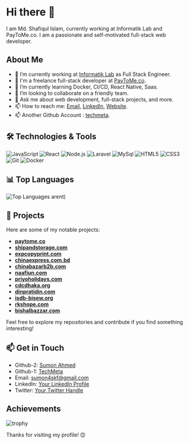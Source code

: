 # Hi there 👋

I am Md. Shafiqul Islam, currently working at Informatik Lab and PayToMe.co. I am a passionate and self-motivated full-stack web developer.

## About Me
- 🔭 I’m currently working at [Informatik Lab](https://informatiklab.com) as Full Stack Engineer.
- 🔭 I'm a freelance full-stack developer at [PayToMe.co](https://www.paytome.co).
- 🌱 I’m currently learning Docker, CI/CD, React Native, Saas.
- 👯 I’m looking to collaborate on a friendly team.
- 💬 Ask me about web development, full-stack projects, and more.
- 📫 How to reach me: [Email](mailto:sumon4skf@gmail.com), [LinkedIn](https://www.linkedin.com/in/sumon4skf/), [Website](https://www.sumontech.com).
- 📫 Another Github Account : [techmeta](https://github.com/techmeta).

## 🛠️ Technologies & Tools

![JavaScript](https://img.shields.io/badge/-JavaScript-333333?style=flat&logo=javascript)
![React](https://img.shields.io/badge/-React-333333?style=flat&logo=react)
![Node.js](https://img.shields.io/badge/-Node.js-333333?style=flat&logo=node.js)
![Laravel](https://img.shields.io/badge/-Laravel-333333?style=flat&logo=laravel)
![MySql](https://img.shields.io/badge/-Mysql-333333?style=flat&logo=mysql)
![HTML5](https://img.shields.io/badge/-HTML5-333333?style=flat&logo=html5)
![CSS3](https://img.shields.io/badge/-CSS3-333333?style=flat&logo=css3)
![Git](https://img.shields.io/badge/-Git-333333?style=flat&logo=git)
![Docker](https://img.shields.io/badge/-Docker-333333?style=flat&logo=docker)

## 📊 Top Languages

![Top Languages](https://github-readme-stats.vercel.app/api/top-langs/?username=sumon4skf&layout=compact&theme=dark)
arent)

## 📂 Projects

Here are some of my notable projects:

- **[paytome.co](https://www.paytome.co)**
- **[shipandstorage.com](https://www.shipandstorage.com)**
- **[expcopyprint.com](https://www.expcopyprint.com)**
- **[chinaexpress.com.bd](https://www.chinaexpress.com.bd)**
- **[chinabazarb2b.com](https://www.chinabazarb2b.com/)**
- **[naafiun.com](https://www.naafiun.com)**
- **[priyoholidays.com](https://dev.priyoholidays.com)**
- **[cdcdhaka.org](https://www.cdcdhaka.org)**
- **[dinpratidin.com](https://www.dinpratidin.com)**
- **[isdb-bisew.org](https://isdb-bisew.org)**
- **[rkshope.com](https://www.rkshope.com)**
- **[bishalbazzar.com](https://www.bishalbazzar.com)**

Feel free to explore my repositories and contribute if you find something interesting!

## 📫 Get in Touch

- Github-2: [Sumon Ahmed](https://github.com/sumon4skf)
- Github-1: [TechMeta](https://github.com/techmeta)
- Email: [sumon4skf@gmail.com](mailto:sumon4skf@gmail.com)
- LinkedIn: [Your LinkedIn Profile](https://www.linkedin.com/in/sumon4skf/)
- Twitter: [Your Twitter Handle](https://twitter.com/sumon4skf/)


## Achievements
![trophy](https://github-profile-trophy.vercel.app/?username=sumon4skf)



Thanks for visiting my profile! 😊
